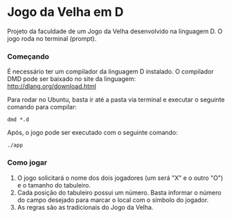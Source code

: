 # Jogo da Velha em D

Projeto da faculdade de um Jogo da Velha desenvolvido na linguagem D. O jogo roda no terminal (prompt).

### Começando

É necessário ter um compilador da linguagem D instalado. O compilador DMD pode ser baixado no site da linguagem: http://dlang.org/download.html

Para rodar no Ubuntu, basta ir até a pasta via terminal e executar o seguinte comando para compilar:

`dmd *.d`

Após, o jogo pode ser executado com o seguinte comando:

`./app`

### Como jogar

1. O jogo solicitará o nome dos dois jogadores (um será "X" e o outro "O") e o tamanho do tabuleiro.
2. Cada posição do tabuleiro possui um número. Basta informar o número do campo desejado para marcar o local com o símbolo do jogador.
3. As regras são as tradicionais do Jogo da Velha.